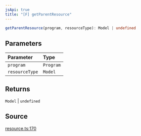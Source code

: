 ```yaml
---
jsApi: true
title: "[F] getParentResource"
---
```


```ts
getParentResource(program, resourceType): Model | undefined
```

## Parameters

| Parameter      | Type      |
| :------------- | :-------- |
| `program`      | `Program` |
| `resourceType` | `Model`   |

## Returns

`Model` \| `undefined`

## Source

[resource.ts:170](https://github.com/markcowl/cadl/blob/1a6d2b70/packages/rest/src/resource.ts#L170)
